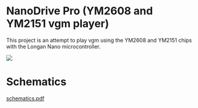 # NanoDrive Pro (YM2608 and YM2151 vgm player)

This project is an attempt to play vgm using the YM2608 and YM2151 chips with the Longan Nano microcontroller.

<img src="https://user-images.githubusercontent.com/13434151/222690840-82f2402a-5d5c-4656-935e-4d4e2f834d90.jpg">

# Schematics

[schematics.pdf](https://github.com/Fujix1/NanoDrive-PRO/files/10721268/schematics.pdf)
